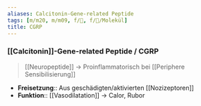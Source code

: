 ```yaml
---
aliases: Calcitonin-Gene-related Peptide
tags: [m/m20, m/m09, f/🧪, f/🧪/Molekül]
title: CGRP
---
```

### [[Calcitonin]]-Gene-related Peptide / CGRP
> [[Neuropeptide]] → Proinflammatorisch bei [[Periphere Sensibilisierung]]
- **Freisetzung**:: Aus geschädigten/aktivierten [[Nozizeptoren]]
- **Funktion**:: [[Vasodilatation]] → Calor, Rubor